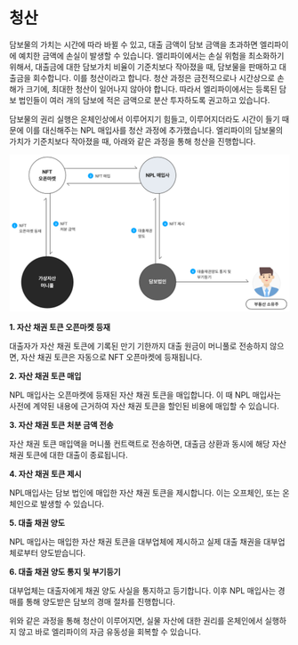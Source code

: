 # 청산

담보물의 가치는 시간에 따라 바뀔 수 있고, 대출 금액이 담보 금액을 초과하면 엘리파이에 예치한 금액에 손실이 발생할 수 있습니다. 엘리파이에서는 손실 위험을 최소화하기 위해서, 대출금에 대한 담보가치 비율이 기준치보다 작아졌을 때, 담보물을 판매하고 대출금을 회수합니다. 이를 청산이라고 합니다. 청산 과정은 금전적으로나 시간상으로 손해가 크기에, 최대한 청산이 일어나지 않아야 합니다. 따라서 엘리파이에서는 등록된 담보 법인들이 여러 개의 담보에 적은 금액으로 분산 투자하도록 권고하고 있습니다.

담보물의 권리 실행은 온체인상에서 이루어지기 힘들고, 이루어지더라도 시간이 들기 때문에 이를 대신해주는 NPL 매입사를 청산 과정에 추가했습니다. 엘리파이의 담보물의 가치가 기준치보다 작아졌을 때, 아래와 같은 과정을 통해 청산을 진행합니다.

![liquidation](./liquidation.png)

**1. 자산 채권 토큰 오픈마켓 등재**

대출자가 자산 채권 토큰에 기록된 만기 기한까지 대출 원금이 머니풀로 전송하지 않으면, 자산 채권 토큰은 자동으로 NFT 오픈마켓에 등재됩니다.

**2. 자산 채권 토큰 매입**

NPL 매입사는 오픈마켓에 등재된 자산 채권 토큰을 매입합니다. 이 때 NPL 매입사는 사전에 계약된 내용에 근거하여 자산 채권 토큰을 할인된 비용에 매입할 수 있습니다.

**3. 자산 채권 토큰 처분 금액 전송**

자산 채권 토큰 매입액을 머니풀 컨트랙트로 전송하면, 대출금 상환과 동시에 해당 자산 채권 토큰에 대한 대출이 종료됩니다.

**4. 자산 채권 토큰 제시**

NPL매입사는 담보 법인에 매입한 자산 채권 토큰을 제시합니다. 이는 오프체인, 또는 온체인으로 발생할 수 있습니다.

**5. 대출 채권 양도**

NPL 매입사는 매입한 자산 채권 토큰을 대부업체에 제시하고 실제 대출 채권을 대부업체로부터 양도받습니다.

**6. 대출 채권 양도 통지 및 부기등기**

대부업체는 대출자에게 채권 양도 사실을 통지하고 등기합니다. 이후 NPL 매입사는 경매를 통해 양도받은 담보의 경매 절차를 진행합니다.

위와 같은 과정을 통해 청산이 이루어지면, 실물 자산에 대한 권리를 온체인에서 실행하지 않고 바로 엘리파이의 자금 유동성을 회복할 수 있습니다.